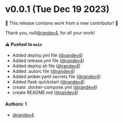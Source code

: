 # v0.0.1 (Tue Dec 19 2023)

:tada: This release contains work from a new contributor! :tada:

Thank you, null[@randev4](https://github.com/randev4), for all your work!

#### ⚠️ Pushed to `main`

- Added deploy.yml file ([@randev4](https://github.com/randev4))
- Added release.yml file ([@randev4](https://github.com/randev4))
- Added deploy.sh file ([@randev4](https://github.com/randev4))
- Added .autorc file ([@randev4](https://github.com/randev4))
- Added amber.yaml secrets file ([@randev4](https://github.com/randev4))
- Added flask quickstart ([@randev4](https://github.com/randev4))
- create .docker-compose.yml ([@randev4](https://github.com/randev4))
- create README.md ([@randev4](https://github.com/randev4))

#### Authors: 1

- [@randev4](https://github.com/randev4)
